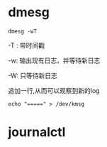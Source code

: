 # dmesg

`dmesg -wT`

-T : 带时间戳

-w: 输出现有日志，并等待新日志

-W: 只等待新日志

追加一行,从而可以观察到新的log

`echo "=====" > /dev/kmsg`

# journalctl

